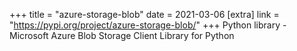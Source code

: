 +++
title = "azure-storage-blob"
date = 2021-03-06
[extra]
link = "https://pypi.org/project/azure-storage-blob/"
+++
Python library - Microsoft Azure Blob Storage Client Library for Python

